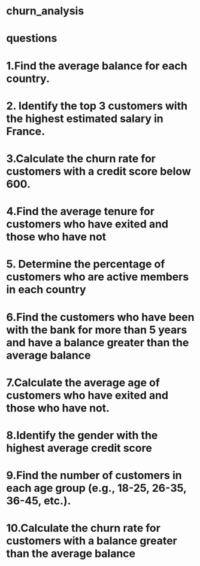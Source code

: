 # churn_analysis
# questions
# 1.Find the average balance for each country.
# 2. Identify the top 3 customers with the highest estimated salary in France.
# 3.Calculate the churn rate for customers with a credit score below 600.
# 4.Find the average tenure for customers who have exited and those who have not
# 5. Determine the percentage of customers who are active members in each country
# 6.Find the customers who have been with the bank for more than 5 years and have a balance greater than the average balance
# 7.Calculate the average age of customers who have exited and those who have not.
# 8.Identify the gender with the highest average credit score
# 9.Find the number of customers in each age group (e.g., 18-25, 26-35, 36-45, etc.).
# 10.Calculate the churn rate for customers with a balance greater than the average balance
